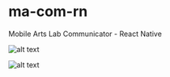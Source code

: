 # ma-com-rn
Mobile Arts Lab Communicator  - React Native


![alt text](http://g.recordit.co/7fw9QzP1tx.gif "Application in action - iOS")

![alt text](http://g.recordit.co/ojkn1nYzRf.gif "Application in action - Android")
